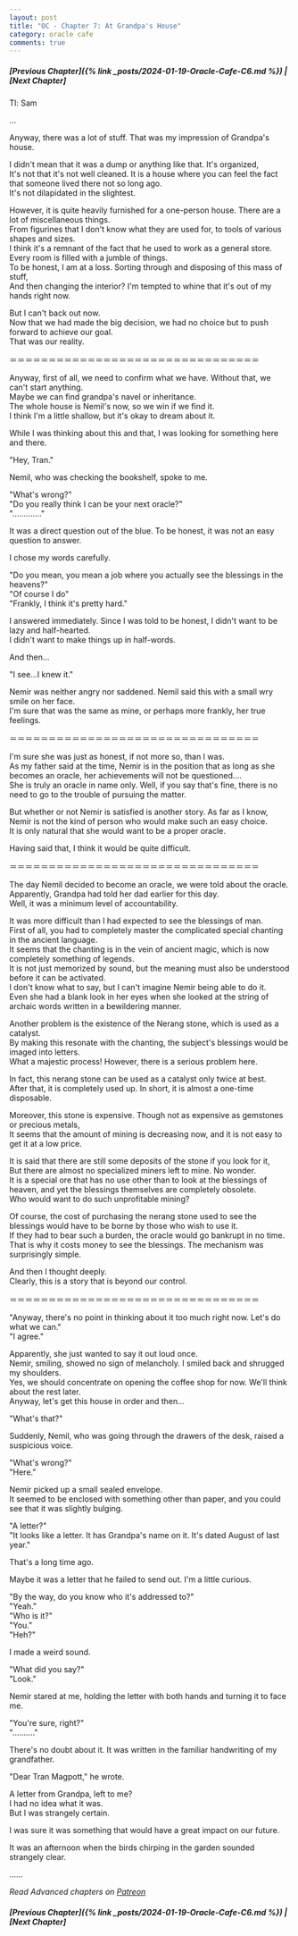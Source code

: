```yaml
---
layout: post
title: "OC - Chapter 7: At Grandpa's House"
category: oracle cafe
comments: true
---
```


##### [Previous Chapter]({% link _posts/2024-01-19-Oracle-Cafe-C6.md %}) \| [Next Chapter]



Tl: Sam


…



Anyway, there was a lot of stuff. That was my impression of Grandpa's house.



I didn't mean that it was a dump or anything like that. It's organized,      
It's not that it's not well cleaned. It is a house where you can feel the fact that someone lived there not so long ago.      
It's not dilapidated in the slightest.
<!--more-->

However, it is quite heavily furnished for a one-person house. There are a lot of miscellaneous things.      
From figurines that I don't know what they are used for, to tools of various shapes and sizes.      
I think it's a remnant of the fact that he used to work as a general store. Every room is filled with a jumble of things.     
To be honest, I am at a loss. Sorting through and disposing of this mass of stuff,      
And then changing the interior? I'm tempted to whine that it's out of my hands right now.


But I can't back out now.     
Now that we had made the big decision, we had no choice but to push forward to achieve our goal.      
That was our reality.



＝＝＝＝＝＝＝＝＝＝＝＝＝＝＝＝＝＝＝＝＝＝＝＝＝＝＝＝＝＝＝＝



Anyway, first of all, we need to confirm what we have. Without that, we can't start anything.     
Maybe we can find grandpa's navel or inheritance.     
The whole house is Nemil's now, so we win if we find it.      
I think I'm a little shallow, but it's okay to dream about it.


While I was thinking about this and that, I was looking for something here and there.

"Hey, Tran."

Nemil, who was checking the bookshelf, spoke to me.

"What's wrong?"      
"Do you really think I can be your next oracle?"       
"............."

It was a direct question out of the blue. To be honest, it was not an easy question to answer.

I chose my words carefully.

"Do you mean, you mean a job where you actually see the blessings in the heavens?"      
"Of course I do"     
"Frankly, I think it's pretty hard."

I answered immediately. Since I was told to be honest, I didn't want to be lazy and half-hearted.    
I didn't want to make things up in half-words.

And then...

"I see...I knew it."     

Nemir was neither angry nor saddened. Nemil said this with a small wry smile on her face.     
I'm sure that was the same as mine, or perhaps more frankly, her true feelings.


＝＝＝＝＝＝＝＝＝＝＝＝＝＝＝＝＝＝＝＝＝＝＝＝＝＝＝＝＝＝＝＝


I'm sure she was just as honest, if not more so, than I was.      
As my father said at the time, Nemir is in the position that as long as she becomes an oracle, her achievements will not be questioned....      
She is truly an oracle in name only. Well, if you say that's fine, there is no need to go to the trouble of pursuing the matter.



But whether or not Nemir is satisfied is another story. As far as I know,      
Nemir is not the kind of person who would make such an easy choice.     
It is only natural that she would want to be a proper oracle.

Having said that, I think it would be quite difficult.


＝＝＝＝＝＝＝＝＝＝＝＝＝＝＝＝＝＝＝＝＝＝＝＝＝＝＝＝＝＝＝＝



The day Nemil decided to become an oracle, we were told about the oracle.      
Apparently, Grandpa had told her dad earlier for this day.        
Well, it was a minimum level of accountability.

It was more difficult than I had expected to see the blessings of man.    
First of all, you had to completely master the complicated special chanting in the ancient language.      
It seems that the chanting is in the vein of ancient magic, which is now completely something of legends.       
It is not just memorized by sound, but the meaning must also be understood before it can be activated.     
I don't know what to say, but I can't imagine Nemir being able to do it.     
Even she had a blank look in her eyes when she looked at the string of archaic words written in a bewildering manner.

<div data-nat="424166"></div>

Another problem is the existence of the Nerang stone, which is used as a catalyst.      
By making this resonate with the chanting, the subject's blessings would be imaged into letters.     
What a majestic process! However, there is a serious problem here.

In fact, this nerang stone can be used as a catalyst only twice at best.      
After that, it is completely used up. In short, it is almost a one-time disposable.

Moreover, this stone is expensive. Though not as expensive as gemstones or precious metals,    
It seems that the amount of mining is decreasing now, and it is not easy to get it at a low price.


It is said that there are still some deposits of the stone if you look for it,     
But there are almost no specialized miners left to mine. No wonder.     
It is a special ore that has no use other than to look at the blessings of heaven, and yet the blessings themselves are completely obsolete.      
Who would want to do such unprofitable mining?



Of course, the cost of purchasing the nerang stone used to see the blessings would have to be borne by those who wish to use it.       
If they had to bear such a burden, the oracle would go bankrupt in no time.      
That is why it costs money to see the blessings. The mechanism was surprisingly simple.

And then I thought deeply.        
Clearly, this is a story that is beyond our control.



＝＝＝＝＝＝＝＝＝＝＝＝＝＝＝＝＝＝＝＝＝＝＝＝＝＝＝＝＝＝＝＝



"Anyway, there's no point in thinking about it too much right now. Let's do what we can."       
"I agree."

Apparently, she just wanted to say it out loud once.       
Nemir, smiling, showed no sign of melancholy. I smiled back and shrugged my shoulders.     
Yes, we should concentrate on opening the coffee shop for now. We'll think about the rest later.     
Anyway, let's get this house in order and then...

"What's that?"

Suddenly, Nemil, who was going through the drawers of the desk, raised a suspicious voice.

"What's wrong?"       
"Here."

Nemir picked up a small sealed envelope.      
It seemed to be enclosed with something other than paper, and you could see that it was slightly bulging.

"A letter?"       
"It looks like a letter. It has Grandpa's name on it. It's dated August of last year."

That's a long time ago.

Maybe it was a letter that he failed to send out. I'm a little curious.

"By the way, do you know who it's addressed to?"        
"Yeah."     
"Who is it?"      
"You."      
"Heh?"   
  
I made a weird sound.

"What did you say?"       
"Look."

Nemir stared at me, holding the letter with both hands and turning it to face me.

"You're sure, right?"      
".........."

There's no doubt about it. It was written in the familiar handwriting of my grandfather.

"Dear Tran Magpott," he wrote.


A letter from Grandpa, left to me?       
I had no idea what it was.        
But I was strangely certain.

I was sure it was something that would have a great impact on our future.

It was an afternoon when the birds chirping in the garden sounded strangely clear.





......


_Read Advanced chapters on [Patreon]( https://www.patreon.com/bePatron?u=90469752 )_


##### [Previous Chapter]({% link _posts/2024-01-19-Oracle-Cafe-C6.md %}) \| [Next Chapter]
